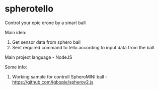 # spherotello
Control your epic drone by a smart ball

Main idea:
1. Get sensor data from sphero ball
2. Sent required command to tello according to input data from the ball

Main project language - NodeJS

Some info:
1. Working sample for controll SpheroMINI ball - https://github.com/igbopie/spherov2.js
